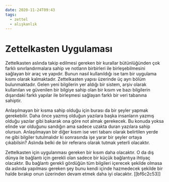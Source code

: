 ```yaml
---
date: 2020-11-24T09:43
tags:
  - zettel
  - alışkanlık
---
```


# Zettelkasten Uygulaması

Zettelkasten aslında takip edilmesi gereken bir kurallar bütünlüğünden çok farklı sınırlandırmalara sahip ve notların birbirleri ile birleşebilmesini sağlayan bir araç ve yapıdır. Bunun nasıl kullanıldığı ise tam bir uygulama kısmı olarak kalmaktadır. Zettelkasten yapısı üzerinde üç ayrı bölüm bulunmaktadır. Gelen yeni bilgilerin yer aldığı bir sistem, arşiv olarak kullanılan ve güvenilen bir bilgiye sahip olan bir kısım ve bazı bilgilerin dışarıdaki farklı yapılar ile birleşmesi sağlayan farklı bir veri tabanına sahiptir.

Anlaşılmayan bir kısma sahip olduğu için burası da bir şeyler yapmak gerekebilir. Daha önce yazmış olduğun yazılara başka insanların yazmış olduğu yazılar gibi bakarak ona göre not almak gerekecek. Bu konuda yoksa elinde var olduğunu sandığın ama sadece uzakta duran yazılara sahip olursun. Anlaşılmayan bir diğer kısım ise veri tabanı olarak belirtilen yerde ne gibi bilgiler tutulmalıdır ki sonrasında işe yarar bir şeyler ortaya çıkabilsin? Aslında belki de bir referans olarak tutmak yeterli olacaktır.

Zettelkasten için uygulanması gereken bir kısım daha olacaktır. O da dış dünya ile bağlantı için gerekli olan sadece bir küçük bağlantıya ihtiyaç olacaktır. Bu bağlantı gerekli gördüğün tüm bilgileri içerecek şekilde olmasa da aslında yapılması gereken şey bunu kendi içinde hazmedecek şekilde bir halde bırakıp onun üzerinden devam etmek daha iyi olacaktır. [[bf6c2c53]]





